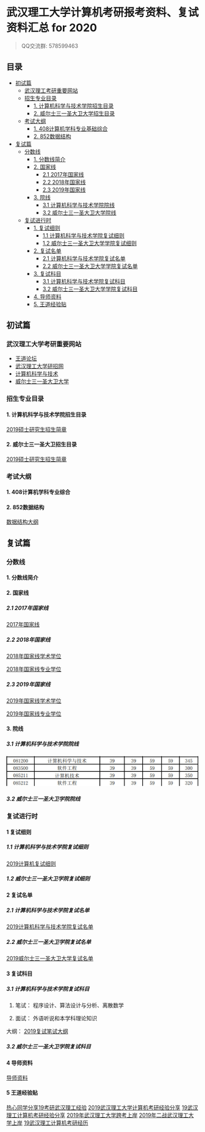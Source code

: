 # 武汉理工大学计算机考研报考资料、复试资料汇总 for 2020
>QQ交流群: 578599463

## 目录
* [初试篇](#初试篇)
   * [武汉理工考研重要网站](#武汉理工考研重要网站)
   * [招生专业目录](#招生专业目录)
       * [1. 计算机科学与技术学院招生目录](#1-计算机科学与技术学院招生目录)
       * [2. 威尔士三一圣大卫大学招生目录](#2-威尔士三一圣大卫大学招生目录)
    * [考试大纲](#考试大纲)
       * [1. 408计算机学科专业基础综合](#1-408计算机学科专业基础综合)
       * [2. 852数据结构](#2-852数据结构)
* [复试篇](#复试篇)
   * [分数线](#分数线)
       * [1. 分数线简介](#1-分数线简介)
       * [2. 国家线](#2-国家线)
            * [2.1 2017年国家线](#21-2017年国家线)
            * [2.2 2018年国家线](#22-2018年国家线)
            * [2.3 2019年国家线](#23-2019年国家线)
       * [3. 院线](#3-院线)
            * [3.1 计算机科学与技术学院院线](#31-计算机科学与技术学院院线)
            * [3.2 威尔士三一圣大卫大学院线](#32-威尔士三一圣大卫大学院线)
   * [复试进行时](#复试进行时)
       * [1. 复试细则](#1-复试细则)
            * [1.1 计算机科学与技术学院复试细则](#11-计算机科学与技术学院复试细则)
            * [1.2 威尔士三一圣大卫大学学院复试细则](#12-威尔士三一圣大卫大学学院复试细则)
       * [2. 复试名单](#2-复试名单)
            * [2.1 计算机科学与技术学院复试名单](#21-计算机科学与技术学院复试名单)
            * [2.2 威尔士三一圣大卫大学学院复试名单](#22-威尔士三一圣大卫大学学院复试名单)
       * [3. 复试科目](#3-复试科目)
            * [3.1 计算机科学与技术学院复试科目](#31-计算机科学与技术学院复试科目)
            * [3.2 威尔士三一圣大卫大学学院复试科目](#32-威尔士三一圣大卫大学学院复试科目)
       * [4. 导师资料](#4-导师资料)
       * [5. 王道经验贴](#5-王道经验贴)

## 初试篇
### 武汉理工大学考研重要网站
- [王道论坛](http://www.cskaoyan.com/forum-274-1.html)
- [武汉理工大学研招网](http://gd.whut.edu.cn)
- [计算机科学与技术](http://cst.whut.edu.cn/)
- [威尔士三一圣大卫大学](http://uklg.whut.edu.cn/)

### 招生专业目录
#### 1. 计算机科学与技术学院招生目录
[2019硕士研究生招生简章](./武汉理工大学/初试/武汉理工2019年攻读硕士学位研究生招生简章.pdf)
#### 2. 威尔士三一圣大卫招生目录
[2019硕士研究生招生简章](./武汉理工大学/初试/武汉理工2019年攻读硕士学位研究生招生简章.pdf)

### 考试大纲
#### 1. 408计算机学科专业综合

#### 2. 852数据结构
[数据结构大纲](./武汉理工大学/初试/数据结构大纲.docx)

## 复试篇
### 分数线
#### 1. 分数线简介

#### 2. 国家线
##### 2.1 2017年国家线
[2017年国家线](https://yz.chsi.com.cn/kyzx/kydt/201703/20170315/1591016940.html)

##### 2.2 2018年国家线
[2018年国家线学术学位](https://yz.chsi.com.cn/kyzx/kp/201803/20180316/1670298651.html)

[2018年国家线专业学位](https://yz.chsi.com.cn/kyzx/kp/201803/20180316/1670298653.html)

##### 2.3 2019年国家线
[2019年国家线学术学位](https://yz.chsi.com.cn/kyzx/kp/201903/20190315/1772265280.html)

[2019年国家线专业学位](https://yz.chsi.com.cn/kyzx/kp/201903/20190315/1772265285.html)

#### 3. 院线
##### 3.1 计算机科学与技术学院院线
![2019计算机学院复试线](./武汉理工大学/复试/2019计院复试线.jpg)

##### 3.2 威尔士三一圣大卫学院院线

### 复试进行时
#### 1 复试细则
##### 1.1 计算机科学与技术学院复试细则
[2019计算机复试细则](./武汉理工大学/复试/计算机复试细则.pdf)

##### 1.2 威尔士三一圣大卫学院复试细则

#### 2 复试名单
##### 2.1 计算机科学与技术学院复试名单
[2019计算机科学与技术学院复试名单](./武汉理工大学/复试/2019计算机科学与技术学院复试名单.pdf)

##### 2.2 威尔士三一圣大卫学院复试名单
[2019威尔士三一圣大卫大学复试名单](./武汉理工大学/复试/2019威尔士三一圣大卫大学复试名单.pdf)

#### 3 复试科目
##### 3.1 计算机科学与技术学院复试科目
1. 笔试：
程序设计、算法设计与分析、离散数学

2. 面试：
外语听说和本学科理论知识

大纲：
[2019复试笔试大纲](./武汉理工大学/复试/复试大纲.docx)

##### 3.2 威尔士三一圣大卫学院复试科目

#### 4 导师资料
[导师资料](http://cst.whut.edu.cn/xygk/szdw/)

#### 5 王道经验贴
[热心同学分享19考研武汉理工经验](http://www.cskaoyan.com/thread-654891-1-1.html)
[2019武汉理工大学计算机考研经验分享](http://www.cskaoyan.com/thread-654572-1-1.html)
[19武汉理工计算机考研经验分享](http://www.cskaoyan.com/thread-654801-1-1.html)
[2019年武汉理工大学跨考上岸](http://www.cskaoyan.com/thread-654756-1-1.html)
[2019年二战武汉理工大学上岸](http://www.cskaoyan.com/thread-654731-1-1.html)
[19武汉理工计算机考研经历](http://www.cskaoyan.com/thread-654486-1-1.html)